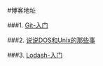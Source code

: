 #博客地址

###1. [Git-入门](https://github.com/Mr-wangxiang/my-blog/blob/master/Git.md)

###2. [说说DOS和Unix的那些事](https://github.com/Mr-wangxiang/my-blog/blob/master/dos-unix.md)

###3. [Lodash-入门](https://github.com/Mr-wangxiang/my-blog/blob/master/lodash.md)
